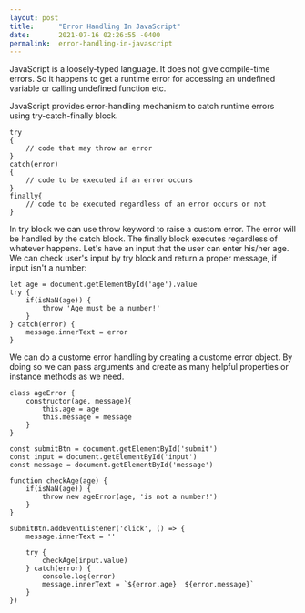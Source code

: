 ```yaml
---
layout: post
title:      "Error Handling In JavaScript"
date:       2021-07-16 02:26:55 -0400
permalink:  error-handling-in-javascript
---
```


JavaScript is a loosely-typed language. It does not give compile-time errors. So it happens to get a runtime error for accessing an undefined variable or calling undefined function etc.

JavaScript provides error-handling mechanism to catch runtime errors using try-catch-finally block.

    try
    {
        // code that may throw an error
    }
    catch(error)
    {
        // code to be executed if an error occurs
    }
    finally{
        // code to be executed regardless of an error occurs or not
    }

In try block we can use throw keyword to raise a custom error. The error will be handled by the catch block. The finally block executes regardless of whatever happens.
Let's have an input that the user can enter his/her age. We can check user's input by try block and return a proper message, if input isn't a number:


    let age = document.getElementById('age').value
    try {
        if(isNaN(age)) {
            throw 'Age must be a number!'
        }
    } catch(error) {
        message.innerText = error
    } 

We can do a custome error handling by creating a custome error object. By doing so we can pass arguments and create as many helpful properties or instance methods as we need.

    class ageError {
        constructor(age, message){
            this.age = age
            this.message = message
        }
    }

    const submitBtn = document.getElementById('submit')
    const input = document.getElementById('input')
    const message = document.getElementById('message')

    function checkAge(age) {
        if(isNaN(age)) {
            throw new ageError(age, 'is not a number!')
        } 
    }

    submitBtn.addEventListener('click', () => {
        message.innerText = ''
        
        try {
            checkAge(input.value)
        } catch(error) {
            console.log(error)
            message.innerText = `${error.age}  ${error.message}`
        }
    })

